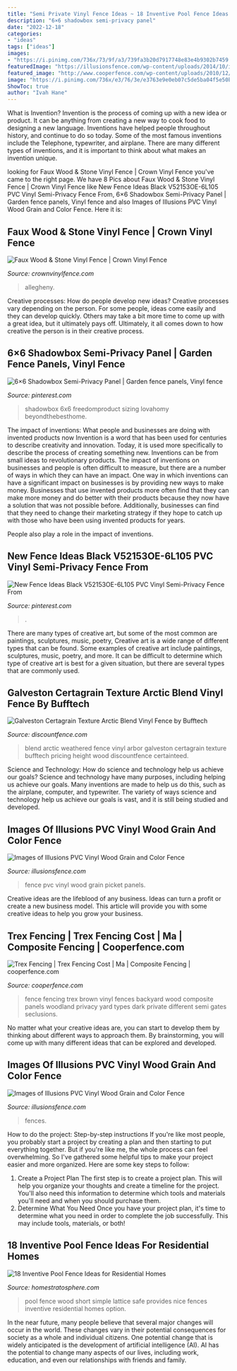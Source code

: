 ```yaml
---
title: "Semi Private Vinyl Fence Ideas ~ 18 Inventive Pool Fence Ideas For Residential Homes"
description: "6×6 shadowbox semi-privacy panel"
date: "2022-12-18"
categories:
- "ideas"
tags: ["ideas"]
images:
- "https://i.pinimg.com/736x/73/9f/a3/739fa3b20d7917748e83e4b9302b7459.jpg"
featuredImage: "https://illusionsfence.com/wp-content/uploads/2014/10/illusions-pvc-vinyl-fence-board-on-board-panels.jpg"
featured_image: "http://www.cooperfence.com/wp-content/uploads/2010/12/trex-seclusions-woodland-brown-dark-fence-big-028.jpg"
image: "https://i.pinimg.com/736x/e3/76/3e/e3763e9e0eb07c5de5ba04f5e50bf52d.jpg"
ShowToc: true
author: "Ivah Hane"
---
```



What is Invention?
Invention is the process of coming up with a new idea or product. It can be anything from creating a new way to cook food to designing a new language. Inventions have helped people throughout history, and continue to do so today. Some of the most famous inventions include the Telephone, typewriter, and airplane. There are many different types of inventions, and it is important to think about what makes an invention unique.

	

		
looking for Faux Wood &amp; Stone Vinyl Fence | Crown Vinyl Fence you've came to the right page. We have 8 Pics about Faux Wood &amp; Stone Vinyl Fence | Crown Vinyl Fence like New Fence Ideas Black V52153OE-6L105 PVC Vinyl Semi-Privacy Fence From, 6×6 Shadowbox Semi-Privacy Panel | Garden fence panels, Vinyl fence and also Images of Illusions PVC Vinyl Wood Grain and Color Fence. Here it is:
		
    
## Faux Wood &amp; Stone Vinyl Fence | Crown Vinyl Fence

<img loading=lazy src="https://crownvinylfence.com/wp-content/uploads/2018/03/Faux-Stone-Vinyl-Fence.jpg" onerror="this.onerror=null;this.src='https://tse2.mm.bing.net/th?id=OIP.U8912GmFpgGpRLRIGUWtkwHaDz&amp;pid=15.1';" alt="Faux Wood &amp; Stone Vinyl Fence | Crown Vinyl Fence">

_Source: crownvinylfence.com_

>allegheny. 

	

Creative processes: How do people develop new ideas?
Creative processes vary depending on the person. For some people, ideas come easily and they can develop quickly. Others may take a bit more time to come up with a great idea, but it ultimately pays off. Ultimately, it all comes down to how creative the person is in their creative process.

    
## 6×6 Shadowbox Semi-Privacy Panel | Garden Fence Panels, Vinyl Fence

<img loading=lazy src="https://i.pinimg.com/736x/73/9f/a3/739fa3b20d7917748e83e4b9302b7459.jpg" onerror="this.onerror=null;this.src='https://tse4.mm.bing.net/th?id=OIP.yMLvkChNpdCKbRez99739wHaHa&amp;pid=15.1';" alt="6×6 Shadowbox Semi-Privacy Panel | Garden fence panels, Vinyl fence">

_Source: pinterest.com_

>shadowbox 6x6 freedomproduct sizing lovahomy beyondthebesthome. 

	

The impact of inventions: What people and businesses are doing with invented products now
Invention is a word that has been used for centuries to describe creativity and innovation. Today, it is used more specifically to describe the process of creating something new. Inventions can be from small ideas to revolutionary products. The impact of inventions on businesses and people is often difficult to measure, but there are a number of ways in which they can have an impact. 
One way in which inventions can have a significant impact on businesses is by providing new ways to make money. Businesses that use invented products more often find that they can make more money and do better with their products because they now have a solution that was not possible before. Additionally, businesses can find that they need to change their marketing strategy if they hope to catch up with those who have been using invented products for years. 

People also play a role in the impact of inventions.

    
## New Fence Ideas Black V52153OE-6L105 PVC Vinyl Semi-Privacy Fence From

<img loading=lazy src="https://i.pinimg.com/736x/e3/76/3e/e3763e9e0eb07c5de5ba04f5e50bf52d.jpg" onerror="this.onerror=null;this.src='https://tse4.mm.bing.net/th?id=OIP.GhSl0bOfVuiJ5SJGOtqgTAHaLI&amp;pid=15.1';" alt="New Fence Ideas Black V52153OE-6L105 PVC Vinyl Semi-Privacy Fence From">

_Source: pinterest.com_

>. 

	

There are many types of creative art, but some of the most common are paintings, sculptures, music, poetry,
Creative art is a wide range of different types that can be found. Some examples of creative art include paintings, sculptures, music, poetry, and more. It can be difficult to determine which type of creative art is best for a given situation, but there are several types that are commonly used.

    
## Galveston Certagrain Texture Arctic Blend Vinyl Fence By Bufftech

<img loading=lazy src="http://www.discountfence.com/vinyl_fence/images/arctic-blend-big.jpg" onerror="this.onerror=null;this.src='https://tse4.mm.bing.net/th?id=OIP.DebjcNlxfMAIwYH38_oS0wHaLf&amp;pid=15.1';" alt="Galveston Certagrain Texture Arctic Blend Vinyl Fence by Bufftech">

_Source: discountfence.com_

>blend arctic weathered fence vinyl arbor galveston certagrain texture bufftech pricing height wood discountfence certainteed. 

	

Science and Technology: How do science and technology help us achieve our goals?
Science and technology have many purposes, including helping us achieve our goals. Many inventions are made to help us do this, such as the airplane, computer, and typewriter. The variety of ways science and technology help us achieve our goals is vast, and it is still being studied and developed.

    
## Images Of Illusions PVC Vinyl Wood Grain And Color Fence

<img loading=lazy src="https://illusionsfence.com/wp-content/uploads/2014/10/green-pvc-vinyl-picket-fence-panels-6-1024x725.jpg" onerror="this.onerror=null;this.src='https://tse1.mm.bing.net/th?id=OIP.5ru6cbm99EP5ZS4JYj6aSQHaFP&amp;pid=15.1';" alt="Images of Illusions PVC Vinyl Wood Grain and Color Fence">

_Source: illusionsfence.com_

>fence pvc vinyl wood grain picket panels. 

	

Creative ideas are the lifeblood of any business. Ideas can turn a profit or create a new business model. This article will provide you with some creative ideas to help you grow your business.

    
## Trex Fencing | Trex Fencing Cost | Ma | Composite Fencing | Cooperfence.com

<img loading=lazy src="http://www.cooperfence.com/wp-content/uploads/2010/12/trex-seclusions-woodland-brown-dark-fence-big-028.jpg" onerror="this.onerror=null;this.src='https://tse2.mm.bing.net/th?id=OIP.rR_2326D0xrTsZBWs1bFfAHaFr&amp;pid=15.1';" alt="Trex Fencing | Trex Fencing Cost | Ma | Composite Fencing | cooperfence.com">

_Source: cooperfence.com_

>fence fencing trex brown vinyl fences backyard wood composite panels woodland privacy yard types dark private different semi gates seclusions. 

	

No matter what your creative ideas are, you can start to develop them by thinking about different ways to approach them. By brainstorming, you will come up with many different ideas that can be explored and developed.

    
## Images Of Illusions PVC Vinyl Wood Grain And Color Fence

<img loading=lazy src="https://illusionsfence.com/wp-content/uploads/2014/10/illusions-pvc-vinyl-fence-board-on-board-panels.jpg" onerror="this.onerror=null;this.src='https://tse4.mm.bing.net/th?id=OIP.lZSulugGRduTXvjUIV1udAHaLX&amp;pid=15.1';" alt="Images of Illusions PVC Vinyl Wood Grain and Color Fence">

_Source: illusionsfence.com_

>fences. 

	

How to do the project: Step-by-step instructions
If you're like most people, you probably start a project by creating a plan and then starting to put everything together. But if you're like me, the whole process can feel overwhelming. So I've gathered some helpful tips to make your project easier and more organized. Here are some key steps to follow:
1. Create a Project Plan 
The first step is to create a project plan. This will help you organize your thoughts and create a timeline for the project. You'll also need this information to determine which tools and materials you'll need and when you should purchase them. 
2. Determine What You Need 
Once you have your project plan, it's time to determine what you need in order to complete the job successfully. This may include tools, materials, or both! 

    
## 18 Inventive Pool Fence Ideas For Residential Homes

<img loading=lazy src="http://d31eqxppr3nlos.cloudfront.net/wp-content/uploads/2015/12/10170114/5-pool-fences-870x579.jpg" onerror="this.onerror=null;this.src='https://tse2.mm.bing.net/th?id=OIP.9vu0LdPk5dLv24Pb72jAggHaE7&amp;pid=15.1';" alt="18 Inventive Pool Fence Ideas for Residential Homes">

_Source: homestratosphere.com_

>pool fence wood short simple lattice safe provides nice fences inventive residential homes option. 

	

In the near future, many people believe that several major changes will occur in the world. These changes vary in their potential consequences for society as a whole and individual citizens. One potential change that is widely anticipated is the development of artificial intelligence (AI). AI has the potential to change many aspects of our lives, including work, education, and even our relationships with friends and family.

